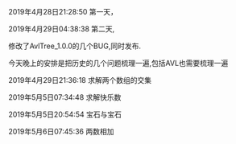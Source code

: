 2019年4月28日21:28:50
第一天，

2019年4月29日04:38:38
第二天,

修改了AvlTree_1.0.0的几个BUG,同时发布.

今天晚上的安排是把历史的几个问题梳理一遍,包括AVL也需要梳理一遍

2019年4月29日21:36:18 求解两个数组的交集

2019年5月5日07:34:48 求解快乐数

2019年5月5日20:54:54 宝石与宝石

2019年5月6日07:45:36 两数相加
